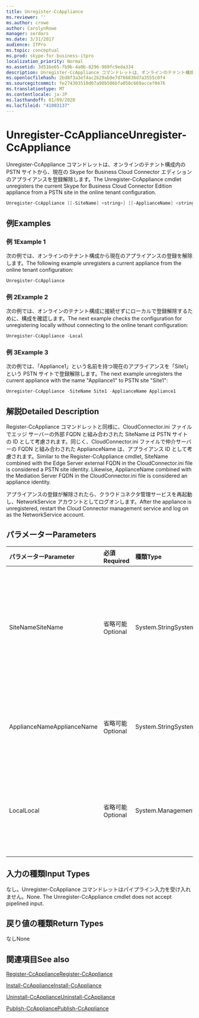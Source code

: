```yaml
---
title: Unregister-CcAppliance
ms.reviewer: ''
ms.author: crowe
author: CarolynRowe
manager: serdars
ms.date: 3/31/2017
audience: ITPro
ms.topic: conceptual
ms.prod: skype-for-business-itpro
localization_priority: Normal
ms.assetid: 3d516e65-fb9b-4a0b-8296-969fc9eda334
description: Unregister-CcAppliance コマンドレットは、オンラインのテナント構成内の PSTN サイトから、現在の Skype for Business Cloud Connector エディションのアプライアンスを登録解除します。
ms.openlocfilehash: 2bd8f3a3ef4ac2b29ab9e7d766836d7a3555c0f4
ms.sourcegitcommit: fe274303510d07a90b506bfa050c669accef0476
ms.translationtype: MT
ms.contentlocale: ja-JP
ms.lasthandoff: 01/09/2020
ms.locfileid: "41003137"
---
```

# <a name="unregister-ccappliance"></a><span data-ttu-id="d9fec-103">Unregister-CcAppliance</span><span class="sxs-lookup"><span data-stu-id="d9fec-103">Unregister-CcAppliance</span></span>
 
<span data-ttu-id="d9fec-104">Unregister-CcAppliance コマンドレットは、オンラインのテナント構成内の PSTN サイトから、現在の Skype for Business Cloud Connector エディションのアプライアンスを登録解除します。</span><span class="sxs-lookup"><span data-stu-id="d9fec-104">The Unregister-CcAppliance cmdlet unregisters the current Skype for Business Cloud Connector Edition appliance from a PSTN site in the online tenant configuration.</span></span>
  
```powershell
Unregister-CcAppliance [[-SiteName] <string>] [[-ApplianceName] <string>] [-Local]
```

## <a name="examples"></a><span data-ttu-id="d9fec-105">例</span><span class="sxs-lookup"><span data-stu-id="d9fec-105">Examples</span></span>
<span data-ttu-id="d9fec-106"><a name="Examples"> </a></span><span class="sxs-lookup"><span data-stu-id="d9fec-106"></span></span>

### <a name="example-1"></a><span data-ttu-id="d9fec-107">例 1</span><span class="sxs-lookup"><span data-stu-id="d9fec-107">Example 1</span></span>

<span data-ttu-id="d9fec-108">次の例では、オンラインのテナント構成から現在のアプライアンスの登録を解除します。</span><span class="sxs-lookup"><span data-stu-id="d9fec-108">The following example unregisters a current appliance from the online tenant configuration:</span></span>
  
```powershell
Unregister-CcAppliance
```

### <a name="example-2"></a><span data-ttu-id="d9fec-109">例 2</span><span class="sxs-lookup"><span data-stu-id="d9fec-109">Example 2</span></span>

<span data-ttu-id="d9fec-110">次の例では、オンラインのテナント構成に接続せずにローカルで登録解除するために、構成を確認します。</span><span class="sxs-lookup"><span data-stu-id="d9fec-110">The next example checks the configuration for unregistering locally without connecting to the online tenant configuration:</span></span>
  
```powershell
Unregister-CcAppliance -Local
```

### <a name="example-3"></a><span data-ttu-id="d9fec-111">例 3</span><span class="sxs-lookup"><span data-stu-id="d9fec-111">Example 3</span></span>

<span data-ttu-id="d9fec-112">次の例では、「Appliance1」という名前を持つ現在のアプライアンスを「Site1」という PSTN サイトで登録解除します。</span><span class="sxs-lookup"><span data-stu-id="d9fec-112">The next example unregisters the current appliance with the name "Appliance1" to PSTN site "Site1":</span></span>
  
```powershell
Unregister-CcAppliance -SiteName Site1 -ApplianceName Appliance1
```

## <a name="detailed-description"></a><span data-ttu-id="d9fec-113">解説</span><span class="sxs-lookup"><span data-stu-id="d9fec-113">Detailed Description</span></span>
<span data-ttu-id="d9fec-114"><a name="DetailedDescription"> </a></span><span class="sxs-lookup"><span data-stu-id="d9fec-114"></span></span>

<span data-ttu-id="d9fec-p101">Register-CcAppliance コマンドレットと同様に、CloudConnector.ini ファイルでエッジ サーバーの外部 FQDN と組み合わされた SiteName は PSTN サイトの ID として考慮されます。同じく、CloudConnector.ini ファイルで仲介サーバーの FQDN と組み合わされた ApplianceName は、アプライアンス ID として考慮されます。</span><span class="sxs-lookup"><span data-stu-id="d9fec-p101">Similar to the Register-CcAppliance cmdlet, SiteName combined with the Edge Server external FQDN in the CloudConnector.ini file is considered a PSTN site identity. Likewise, ApplianceName combined with the Mediation Server FQDN in the CloudConnector.ini file is considered an appliance identity.</span></span>
  
<span data-ttu-id="d9fec-117">アプライアンスの登録が解除されたら、クラウドコネクタ管理サービスを再起動し、NetworkService アカウントとしてログオンします。</span><span class="sxs-lookup"><span data-stu-id="d9fec-117">After the appliance is unregistered, restart the Cloud Connector management service and log on as the NetworkService account.</span></span>
  
## <a name="parameters"></a><span data-ttu-id="d9fec-118">パラメーター</span><span class="sxs-lookup"><span data-stu-id="d9fec-118">Parameters</span></span>
<span data-ttu-id="d9fec-119"><a name="DetailedDescription"> </a></span><span class="sxs-lookup"><span data-stu-id="d9fec-119"></span></span>

|<span data-ttu-id="d9fec-120">**パラメーター**</span><span class="sxs-lookup"><span data-stu-id="d9fec-120">**Parameter**</span></span>|<span data-ttu-id="d9fec-121">**必須**</span><span class="sxs-lookup"><span data-stu-id="d9fec-121">**Required**</span></span>|<span data-ttu-id="d9fec-122">**種類**</span><span class="sxs-lookup"><span data-stu-id="d9fec-122">**Type**</span></span>|<span data-ttu-id="d9fec-123">**説明**</span><span class="sxs-lookup"><span data-stu-id="d9fec-123">**Description**</span></span>|
|:-----|:-----|:-----|:-----|
| <span data-ttu-id="d9fec-124">SiteName</span><span class="sxs-lookup"><span data-stu-id="d9fec-124">SiteName</span></span> <br/> |<span data-ttu-id="d9fec-125">省略可能</span><span class="sxs-lookup"><span data-stu-id="d9fec-125">Optional</span></span>  <br/> |<span data-ttu-id="d9fec-126">System.String</span><span class="sxs-lookup"><span data-stu-id="d9fec-126">System.String</span></span>  <br/> |<span data-ttu-id="d9fec-p102">アプライアンスが登録されている PSTN サイトの名前。既定値は CloudConnector.ini ファイル内の SiteName 値です。</span><span class="sxs-lookup"><span data-stu-id="d9fec-p102">PSTN site name where the appliance is registered. Default value is SiteName value in CloudConnector.ini file.</span></span>  <br/> |
|<span data-ttu-id="d9fec-129">ApplianceName</span><span class="sxs-lookup"><span data-stu-id="d9fec-129">ApplianceName</span></span>  <br/> |<span data-ttu-id="d9fec-130">省略可能</span><span class="sxs-lookup"><span data-stu-id="d9fec-130">Optional</span></span>  <br/> |<span data-ttu-id="d9fec-131">System.String</span><span class="sxs-lookup"><span data-stu-id="d9fec-131">System.String</span></span>  <br/> |<span data-ttu-id="d9fec-p103">現在のアプライアンスの名前。既定の値はホスト サーバーのコンピューター名です。</span><span class="sxs-lookup"><span data-stu-id="d9fec-p103">Name of the current appliance. Default value is the computer name of the host server.</span></span>  <br/> |
|<span data-ttu-id="d9fec-134">Local</span><span class="sxs-lookup"><span data-stu-id="d9fec-134">Local</span></span>  <br/> |<span data-ttu-id="d9fec-135">省略可能</span><span class="sxs-lookup"><span data-stu-id="d9fec-135">Optional</span></span>  <br/> |<span data-ttu-id="d9fec-136">System.Management.Automation.SwitchParameter</span><span class="sxs-lookup"><span data-stu-id="d9fec-136">System.Management.Automation.SwitchParameter</span></span>  <br/> |<span data-ttu-id="d9fec-137">オンライン テナント構成に接続することなく、ローカルで登録するための構成を確認します。</span><span class="sxs-lookup"><span data-stu-id="d9fec-137">Check configuration for registration locally without connecting to an online tenant configuration.</span></span>  <br/> |
   
## <a name="input-types"></a><span data-ttu-id="d9fec-138">入力の種類</span><span class="sxs-lookup"><span data-stu-id="d9fec-138">Input Types</span></span>
<span data-ttu-id="d9fec-139"><a name="InputTypes"> </a></span><span class="sxs-lookup"><span data-stu-id="d9fec-139"></span></span>

<span data-ttu-id="d9fec-p104">なし。Unregister-CcAppliance コマンドレットはパイプライン入力を受け入れません。</span><span class="sxs-lookup"><span data-stu-id="d9fec-p104">None. The Unregister-CcAppliance cmdlet does not accept pipelined input.</span></span>
  
## <a name="return-types"></a><span data-ttu-id="d9fec-142">戻り値の種類</span><span class="sxs-lookup"><span data-stu-id="d9fec-142">Return Types</span></span>
<span data-ttu-id="d9fec-143"><a name="ReturnTypes"> </a></span><span class="sxs-lookup"><span data-stu-id="d9fec-143"></span></span>

<span data-ttu-id="d9fec-144">なし</span><span class="sxs-lookup"><span data-stu-id="d9fec-144">None</span></span>
  
## <a name="see-also"></a><span data-ttu-id="d9fec-145">関連項目</span><span class="sxs-lookup"><span data-stu-id="d9fec-145">See also</span></span>
<span data-ttu-id="d9fec-146"><a name="ReturnTypes"> </a></span><span class="sxs-lookup"><span data-stu-id="d9fec-146"></span></span>

[<span data-ttu-id="d9fec-147">Register-CcAppliance</span><span class="sxs-lookup"><span data-stu-id="d9fec-147">Register-CcAppliance</span></span>](register-ccappliance.md)
  
[<span data-ttu-id="d9fec-148">Install-CcAppliance</span><span class="sxs-lookup"><span data-stu-id="d9fec-148">Install-CcAppliance</span></span>](install-ccappliance.md)
  
[<span data-ttu-id="d9fec-149">Uninstall-CcAppliance</span><span class="sxs-lookup"><span data-stu-id="d9fec-149">Uninstall-CcAppliance</span></span>](uninstall-ccappliance.md)
  
[<span data-ttu-id="d9fec-150">Publish-CcAppliance</span><span class="sxs-lookup"><span data-stu-id="d9fec-150">Publish-CcAppliance</span></span>](publish-ccappliance.md)
  

